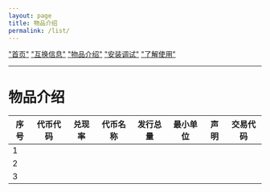 ```yaml
---
layout: page
title: 物品介绍
permalink: /list/
---
```


["首页"](https://ubarterchain.github.io/) ["互换信息"](/info/)  ["物品介绍"](/list/)   ["安装调试"](/install/)   ["了解使用"](/learn/) 

---
# 物品介绍 #

| 序号 |代币代码|兑现率|代币名称|发行总量|最小单位| 声明 |交易代码|  
| -----|------ | -----|------|--------|-------|------|-------|
|   1  |         |  ||||   ||
|   2  | |||||   ||
|   3  | |||||   ||


